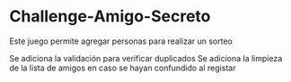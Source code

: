 # Challenge-Amigo-Secreto
Este juego permite agregar personas para realizar un sorteo

Se adiciona la validación para verificar duplicados
Se adiciona la limpieza de la lista de amigos en caso se hayan confundido al registar